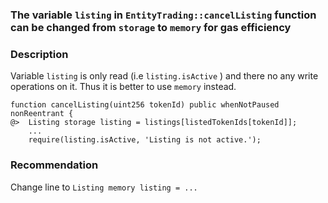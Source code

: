 ### The variable `listing` in `EntityTrading::cancelListing` function can be changed from `storage` to `memory` for gas efficiency

### Description
Variable `listing` is only read (i.e ` listing.isActive ` ) and there no any write operations on it. Thus it is better to use `memory` instead.
```solidity
function cancelListing(uint256 tokenId) public whenNotPaused nonReentrant {
@>  Listing storage listing = listings[listedTokenIds[tokenId]];
    ...
    require(listing.isActive, 'Listing is not active.');
```

### Recommendation
Change line to `Listing memory listing = ...`

